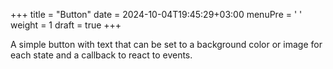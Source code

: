 +++
title = "Button"
date = 2024-10-04T19:45:29+03:00
menuPre = '<i class="icon-button"></i> '
weight = 1
draft = true
+++

A simple button with text that can be set to a background color or image for each state and a callback to react to events.

<!--more-->

<!-- ![preview](examples/wid_but_pre.png)

{{% expand title="Full example" %}}
{{< code src="assets/examples/wid_but_pre.txt" lang="go" id="root" >}}
{{% /expand %}}

### Widget options

###### Text padding

Responsible for setting multiline text on a button.

{{< tabs title="Padding:" style="transparent" color="#131a22ff" >}}

{{% tab title="Left" %}}
{{< code src="assets/examples/wid_but_tex_pad_lef.txt" lang="go" id="this" >}}
![lef](examples/wid_but_tex_pad_lef.png)
{{% expand title="Full example" %}}
{{< code src="assets/examples/wid_but_tex_pad_lef.txt" lang="go" id="root" >}}
{{% /expand %}}
{{% /tab %}}

{{% tab title="Right" %}}
{{< code src="assets/examples/wid_but_tex_pad_rig.txt" lang="go" id="this" >}}
![rig](examples/wid_but_tex_pad_rig.png)
{{% expand title="Full example" %}}
{{< code src="assets/examples/wid_but_tex_pad_rig.txt" lang="go" id="root" >}}
{{% /expand %}}
{{% /tab %}}

{{% tab title="Top" %}}
{{< code src="assets/examples/wid_but_tex_pad_top.txt" lang="go" id="this" >}}
![top](examples/wid_but_tex_pad_top.png)
{{% expand title="Full example" %}}
{{< code src="assets/examples/wid_but_tex_pad_top.txt" lang="go" id="root" >}}
{{% /expand %}}
{{% /tab %}}

{{% tab title="Bottom" %}}
{{< code src="assets/examples/wid_but_tex_pad_bot.txt" lang="go" id="this" >}}
![bot](examples/wid_but_tex_pad_bot.png)
{{% expand title="Full example" %}}
{{< code src="assets/examples/wid_but_tex_pad_bot.txt" lang="go" id="root" >}}
{{% /expand %}}
{{% /tab %}}

{{< /tabs >}}

###### Text position

Responsible for setting multiline text on a button.

{{< tabs title="Position:" style="transparent" color="#131a22ff" >}}

{{% tab title="StartxStart" %}}
{{< code src="assets/examples/lay_gri_pos_staxsta.txt" lang="go" id="this" >}}
![wid](examples/lay_gri_pos_staxsta.png)
{{% expand title="Full example" %}}
{{< code src="assets/examples/lay_gri_pos_staxsta.txt" lang="go" id="root" >}}
{{% /expand %}}
{{% /tab %}}

{{% tab title="CenterxCenter" %}}
{{< code src="assets/examples/lay_gri_pos_cenxcen.txt" lang="go" id="this" >}}
![wid](examples/lay_gri_pos_cenxcen.png)
{{% expand title="Full example" %}}
{{< code src="assets/examples/lay_gri_pos_cenxcen.txt" lang="go" id="root" >}}
{{% /expand %}}
{{% /tab %}}

{{% tab title="EndxEnd" %}}
{{< code src="assets/examples/lay_gri_pos_endxend.txt" lang="go" id="this" >}}
![wid](examples/lay_gri_pos_endxend.png)
{{% expand title="Full example" %}}
{{< code src="assets/examples/lay_gri_pos_endxend.txt" lang="go" id="root" >}}
{{% /expand %}}
{{% /tab %}}

{{% tab title="CenterxStart" %}}
{{< code src="assets/examples/lay_gri_pos_cenxsta.txt" lang="go" id="this" >}}
![wid](examples/lay_gri_pos_cenxsta.png)
{{% expand title="Full example" %}}
{{< code src="assets/examples/lay_gri_pos_cenxsta.txt" lang="go" id="root" >}}
{{% /expand %}}
{{% /tab %}}

{{% tab title="StartxCenter" %}}
{{< code src="assets/examples/lay_gri_pos_staxcen.txt" lang="go" id="this" >}}
![wid](examples/lay_gri_pos_staxcen.png)
{{% expand title="Full example" %}}
{{< code src="assets/examples/lay_gri_pos_staxcen.txt" lang="go" id="root" >}}
{{% /expand %}}
{{% /tab %}}

{{% tab title="EndxStart" %}}
{{< code src="assets/examples/lay_gri_pos_endxsta.txt" lang="go" id="this" >}}
![hei](examples/lay_gri_pos_endxsta.png)
{{% expand title="Full example" %}}
{{< code src="assets/examples/lay_gri_pos_endxsta.txt" lang="go" id="root" >}}
{{% /expand %}}
{{% /tab %}}

{{% tab title="StartxEnd" %}}
{{< code src="assets/examples/lay_gri_pos_staxend.txt" lang="go" id="this" >}}
![wid](examples/lay_gri_pos_staxend.png)
{{% expand title="Full example" %}}
{{< code src="assets/examples/lay_gri_pos_staxend.txt" lang="go" id="root" >}}
{{% /expand %}}
{{% /tab %}}

{{< /tabs >}}

###### Text Label

Responsible for setting multiline text on a button.

{{< tabs title="Label:" style="transparent" color="#131a22ff" >}}

{{% tab title="Login" %}}
{{< code src="assets/examples/wid_but_lab_log.txt" lang="go" id="this" >}}
![log](examples/wid_but_lab_log.png)
{{% expand title="Full example" %}}
{{< code src="assets/examples/wid_but_lab_log.txt" lang="go" id="root" >}}
{{% /expand %}}
{{% /tab %}}

{{% tab title="Signup" %}}
{{< code src="assets/examples/wid_but_lab_sig.txt" lang="go" id="this" >}}
![horz](examples/wid_but_lab_sig.png)
{{% expand title="Full example" %}}
{{< code src="assets/examples/wid_but_lab_sig.txt" lang="go" id="root" >}}
{{% /expand %}}
{{% /tab %}}

{{< /tabs >}}

###### Text Face

Responsible for setting the font family and font size.

{{< tabs title="Font:" style="transparent" color="#131a22ff" >}}

{{% tab title="Goregular-64" %}}
{{< code src="assets/examples/wid_but_fon_g64.txt" lang="go" id="this" >}}
![g64](examples/wid_but_fon_g64.png)
{{% expand title="Full example" %}}
{{< code src="assets/examples/wid_but_fon_g64.txt" lang="go" id="root" >}}
{{% /expand %}}
{{% /tab %}}

{{% tab title="Basicfont-32" %}}
{{< code src="assets/examples/wid_but_fon_b32.txt" lang="go" id="this" >}}
![horz](examples/wid_but_fon_b32.png)
{{% expand title="Full example" %}}
{{< code src="assets/examples/wid_but_fon_b32.txt" lang="go" id="root" >}}
{{% /expand %}}
{{% /tab %}}

{{< /tabs >}}

###### Text Color

Responsible for setting the font family and font size.

{{< tabs title="Font:" style="transparent" color="#131a22ff" >}}

{{% tab title="Goregular-64" %}}
{{< code src="assets/examples/wid_but_fon_g64.txt" lang="go" id="this" >}}
![g64](examples/wid_but_fon_g64.png)
{{% expand title="Full example" %}}
{{< code src="assets/examples/wid_but_fon_g64.txt" lang="go" id="root" >}}
{{% /expand %}}
{{% /tab %}}

{{% tab title="Basicfont-32" %}}
{{< code src="assets/examples/wid_but_fon_b32.txt" lang="go" id="this" >}}
![horz](examples/wid_but_fon_b32.png)
{{% expand title="Full example" %}}
{{< code src="assets/examples/wid_but_fon_b32.txt" lang="go" id="root" >}}
{{% /expand %}}
{{% /tab %}}

{{< /tabs >}}

###### Image

Responsible for the background of the button; it can be filled with color or image tiles.

{{< tabs title="Font:" style="transparent" color="#131a22ff" >}}

{{% tab title="Color" %}}
{{< code src="assets/examples/wid_but_img_col.txt" lang="go" id="this" >}}
![col](examples/wid_but_img_col.png)
{{% expand title="Full example" %}}
{{< code src="assets/examples/wid_but_img_col.txt" lang="go" id="root" >}}
{{% /expand %}}
{{% /tab %}}

{{% tab title="Tiles" %}}
{{< code src="assets/examples/wid_but_img_til.txt" lang="go" id="this" >}}
![horz](examples/wid_but_img_til.png)
{{% expand title="Full example" %}}
{{< code src="assets/examples/wid_but_img_til.txt" lang="go" id="root" >}}
{{% /expand %}}
{{% /tab %}}

{{< /tabs >}} -->